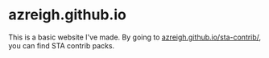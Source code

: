 # azreigh.github.io
This is a basic website I've made.
By going to [azreigh.github.io/sta-contrib/](azreigh.github.io/sta-contrib/), you can find STA contrib packs.